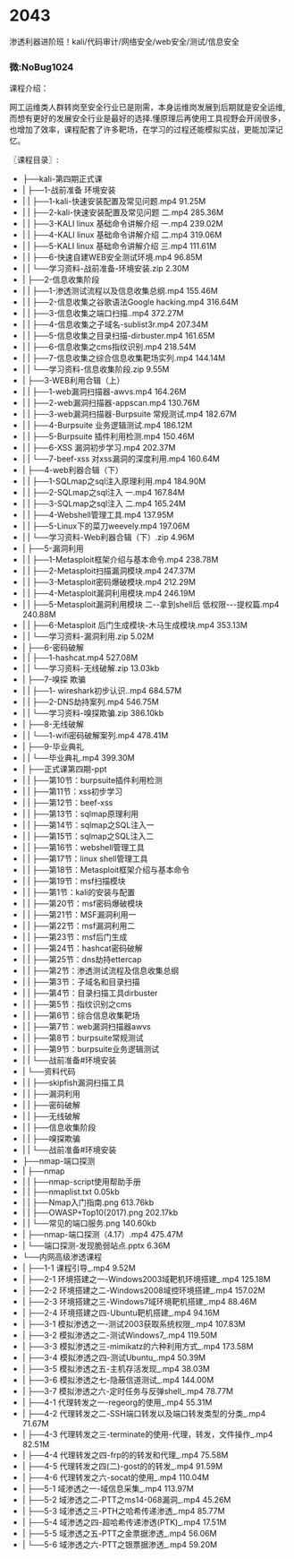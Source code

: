 # 2043
渗透利器进阶班！kali/代码审计/网络安全/web安全/测试/信息安全
### 微:NoBug1024 


课程介绍：

网工运维类人群转岗至安全行业已是刚需，本身运维岗发展到后期就是安全运维,而想有更好的发展安全行业是最好的选择.懂原理后再使用工具视野会开阔很多，也增加了效率，课程配套了许多靶场，在学习的过程还能模拟实战，更能加深记忆。

〖课程目录〗:

- ├──kali-第四期正式课  
- |   ├──1-战前准备 环境安装  
- |   |   ├──1-kali-快速安装配置及常见问题.mp4  91.25M
- |   |   ├──2-kali-快速安装配置及常见问题 二.mp4  285.36M
- |   |   ├──3-KALI linux 基础命令讲解介绍 一.mp4  239.02M
- |   |   ├──4-KALI linux 基础命令讲解介绍 二.mp4  319.06M
- |   |   ├──5-KALI linux 基础命令讲解介绍 三.mp4  111.61M
- |   |   ├──6-快速自建WEB安全测试环境.mp4  96.85M
- |   |   └──学习资料-战前准备-环境安装.zip  2.30M
- |   ├──2-信息收集阶段  
- |   |   ├──1-渗透测试流程以及信息收集总纲.mp4  155.46M
- |   |   ├──2-信息收集之谷歌语法Google hacking.mp4  316.64M
- |   |   ├──3-信息收集之端口扫描..mp4  372.27M
- |   |   ├──4-信息收集之子域名-sublist3r.mp4  207.34M
- |   |   ├──5-信息收集之目录扫描-dirbuster.mp4  161.65M
- |   |   ├──6-信息收集之cms指纹识别.mp4  218.54M
- |   |   ├──7-信息收集之综合信息收集靶场实列.mp4  144.14M
- |   |   └──学习资料-信息收集阶段.zip  9.55M
- |   ├──3-WEB利用合辑（上）  
- |   |   ├──1-web漏洞扫描器-awvs.mp4  164.26M
- |   |   ├──2-web漏洞扫描器-appscan.mp4  130.76M
- |   |   ├──3-web漏洞扫描器-Burpsuite 常规测试.mp4  182.67M
- |   |   ├──4-Burpsuite 业务逻辑测试.mp4  186.12M
- |   |   ├──5-Burpsuite 插件利用检测.mp4  150.46M
- |   |   ├──6-XSS 漏洞初步学习.mp4  202.37M
- |   |   └──7-beef-xss 对xss漏洞的深度利用.mp4  160.64M
- |   ├──4-web利器合辑（下）  
- |   |   ├──1-SQLmap之sql注入原理利用.mp4  184.90M
- |   |   ├──2-SQLmap之sql注入 一.mp4  167.84M
- |   |   ├──3-SQLmap之sql注入 二.mp4  165.24M
- |   |   ├──4-Webshell管理工具.mp4  137.95M
- |   |   ├──5-Linux下的菜刀weevely.mp4  197.06M
- |   |   └──学习资料-Web利器合辑（下）.zip  4.96M
- |   ├──5-漏洞利用  
- |   |   ├──1-Metasploit框架介绍与基本命令.mp4  238.78M
- |   |   ├──2-Metasploit扫描漏洞模块.mp4  247.37M
- |   |   ├──3-Metasploit密码爆破模块.mp4  212.29M
- |   |   ├──4-Metasploit漏洞利用模块.mp4  246.19M
- |   |   ├──5-Metasploit漏洞利用模块 二--拿到shell后 低权限---提权篇.mp4  240.88M
- |   |   ├──6-Metasploit 后门生成模块-木马生成模块.mp4  353.13M
- |   |   └──学习资料-漏洞利用.zip  5.02M
- |   ├──6-密码破解  
- |   |   ├──1-hashcat.mp4  527.08M
- |   |   └──学习资料-无线破解.zip  13.03kb
- |   ├──7-嗅探 欺骗  
- |   |   ├──1- wireshark初步认识..mp4  684.57M
- |   |   ├──2-DNS劫持案列.mp4  546.75M
- |   |   └──学习资料-嗅探欺骗.zip  386.10kb
- |   ├──8-无线破解  
- |   |   └──1-wifi密码破解案列.mp4  478.41M
- |   ├──9-毕业典礼  
- |   |   └──毕业典礼.mp4  399.30M
- |   ├──正式课第四期-ppt  
- |   |   ├──第10节：burpsuite插件利用检测  
- |   |   ├──第11节：xss初步学习  
- |   |   ├──第12节：beef-xss  
- |   |   ├──第13节：sqlmap原理利用  
- |   |   ├──第14节：sqlmap之SQL注入一  
- |   |   ├──第15节：sqlmap之SQL注入二  
- |   |   ├──第16节：webshell管理工具  
- |   |   ├──第17节：linux shell管理工具  
- |   |   ├──第18节：Metasploit框架介绍与基本命令  
- |   |   ├──第19节：msf扫描模块  
- |   |   ├──第1节：kali的安装与配置  
- |   |   ├──第20节：msf密码爆破模块  
- |   |   ├──第21节：MSF漏洞利用一  
- |   |   ├──第22节：msf漏洞利用二  
- |   |   ├──第23节：msf后门生成  
- |   |   ├──第24节：hashcat密码破解  
- |   |   ├──第25节：dns劫持ettercap  
- |   |   ├──第2节：渗透测试流程及信息收集总纲  
- |   |   ├──第3节：子域名和目录扫描  
- |   |   ├──第4节：目录扫描工具dirbuster  
- |   |   ├──第5节：指纹识别之cms  
- |   |   ├──第6节：综合信息收集靶场  
- |   |   ├──第7节：web漏洞扫描器awvs  
- |   |   ├──第8节：burpsuite常规测试  
- |   |   ├──第9节：burpsuite业务逻辑测试  
- |   |   └──战前准备#环境安装  
- |   └──资料代码  
- |   |   ├──skipfish漏洞扫描工具  
- |   |   ├──漏洞利用  
- |   |   ├──密码破解  
- |   |   ├──无线破解  
- |   |   ├──信息收集阶段  
- |   |   ├──嗅探欺骗  
- |   |   └──战前准备#环境安装  
- ├──nmap-端口探测  
- |   ├──nmap  
- |   |   ├──nmap-script使用帮助手册  
- |   |   ├──nmaplist.txt  0.05kb
- |   |   ├──Nmap入门指南.png  613.76kb
- |   |   ├──OWASP+Top10(2017).png  202.17kb
- |   |   └──常见的端口服务.png  140.60kb
- |   ├──nmap-端口探测（4.17）.mp4  475.47M
- |   └──端口探测-发现脆弱站点.pptx  6.36M
- └──内网高级渗透课程  
- |   ├──1-1 课程引导_.mp4  9.52M
- |   ├──2-1 环境搭建之一-Windows2003域靶机环境搭建_.mp4  125.18M
- |   ├──2-2 环境搭建之二-Windows2008域控环境搭建_.mp4  157.02M
- |   ├──2-3 环境搭建之三-Windows7域环境靶机搭建_.mp4  88.46M
- |   ├──2-4 环境搭建之四-Ubuntu靶机搭建_.mp4  94.16M
- |   ├──3-1 模拟渗透之一-测试2003获取系统权限_.mp4  107.83M
- |   ├──3-2 模拟渗透之二-测试Windows7_.mp4  119.50M
- |   ├──3-3 模拟渗透之三-mimikatz的六种利用方式_.mp4  173.58M
- |   ├──3-4 模拟渗透之四-测试Ubuntu_.mp4  50.39M
- |   ├──3-5 模拟渗透之五-主机存活发现_.mp4  38.03M
- |   ├──3-6 模拟渗透之七-隐蔽信道测试_.mp4  144.00M
- |   ├──3-7 模拟渗透之六-定时任务与反弹shell_.mp4  78.77M
- |   ├──4-1 代理转发之一-regeorg的使用_.mp4  55.31M
- |   ├──4-2 代理转发之二-SSH端口转发以及端口转发类型的分类_.mp4  71.67M
- |   ├──4-3 代理转发之三-terminate的使用-代理，转发，文件操作_.mp4  82.51M
- |   ├──4-4 代理转发之四-frp的的转发和代理_.mp4  75.58M
- |   ├──4-5 代理转发之四(二)-gost的的转发_.mp4  91.59M
- |   ├──4-6 代理转发之六-socat的使用_.mp4  110.04M
- |   ├──5-1 域渗透之一-域信息采集_.mp4  113.97M
- |   ├──5-2 域渗透之二-PTT之ms14-068漏洞_.mp4  45.26M
- |   ├──5-3 域渗透之三-PTH之哈希传递渗透_.mp4  85.77M
- |   ├──5-4 域渗透之四-超哈希传递渗透(PTK)_.mp4  17.51M
- |   ├──5-5 域渗透之五-PTT之金票据渗透_.mp4  56.06M
- |   └──5-6 域渗透之六-PTT之银票据渗透_.mp4  59.20M

